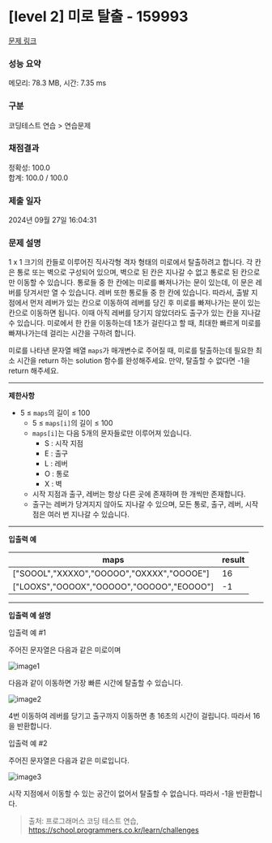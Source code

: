 # \[level 2] 미로 탈출 - 159993

[문제 링크](https://school.programmers.co.kr/learn/courses/30/lessons/159993)

### 성능 요약

메모리: 78.3 MB, 시간: 7.35 ms

### 구분

코딩테스트 연습 > 연습문제

### 채점결과

정확성: 100.0\
합계: 100.0 / 100.0

### 제출 일자

2024년 09월 27일 16:04:31

### 문제 설명

1 x 1 크기의 칸들로 이루어진 직사각형 격자 형태의 미로에서 탈출하려고 합니다. 각 칸은 통로 또는 벽으로 구성되어 있으며, 벽으로 된 칸은 지나갈 수 없고 통로로 된 칸으로만 이동할 수 있습니다. 통로들 중 한 칸에는 미로를 빠져나가는 문이 있는데, 이 문은 레버를 당겨서만 열 수 있습니다. 레버 또한 통로들 중 한 칸에 있습니다. 따라서, 출발 지점에서 먼저 레버가 있는 칸으로 이동하여 레버를 당긴 후 미로를 빠져나가는 문이 있는 칸으로 이동하면 됩니다. 이때 아직 레버를 당기지 않았더라도 출구가 있는 칸을 지나갈 수 있습니다. 미로에서 한 칸을 이동하는데 1초가 걸린다고 할 때, 최대한 빠르게 미로를 빠져나가는데 걸리는 시간을 구하려 합니다.

미로를 나타낸 문자열 배열 `maps`가 매개변수로 주어질 때, 미로를 탈출하는데 필요한 최소 시간을 return 하는 solution 함수를 완성해주세요. 만약, 탈출할 수 없다면 -1을 return 해주세요.

***

**제한사항**

* 5 ≤ `maps`의 길이 ≤ 100
  * 5 ≤ `maps[i]`의 길이 ≤ 100
  * `maps[i]`는 다음 5개의 문자들로만 이루어져 있습니다.
    * S : 시작 지점
    * E : 출구
    * L : 레버
    * O : 통로
    * X : 벽
  * 시작 지점과 출구, 레버는 항상 다른 곳에 존재하며 한 개씩만 존재합니다.
  * 출구는 레버가 당겨지지 않아도 지나갈 수 있으며, 모든 통로, 출구, 레버, 시작점은 여러 번 지나갈 수 있습니다.

***

**입출력 예**

| maps                                       | result |
| ------------------------------------------ | ------ |
| \["SOOOL","XXXXO","OOOOO","OXXXX","OOOOE"] | 16     |
| \["LOOXS","OOOOX","OOOOO","OOOOO","EOOOO"] | -1     |

***

**입출력 예 설명**

입출력 예 #1

주어진 문자열은 다음과 같은 미로이며

![image1](https://user-images.githubusercontent.com/62426665/214443486-cb2b84a4-afc6-4b25-8da2-645a853859f1.png)

다음과 같이 이동하면 가장 빠른 시간에 탈출할 수 있습니다.

![image2](https://user-images.githubusercontent.com/62426665/207090680-93289071-da4f-4126-9c31-066c1d4d3802.png)

4번 이동하여 레버를 당기고 출구까지 이동하면 총 16초의 시간이 걸립니다. 따라서 16을 반환합니다.

입출력 예 #2

주어진 문자열은 다음과 같은 미로입니다.

![image3](https://user-images.githubusercontent.com/62426665/214443892-1e7734e9-b4c8-49af-ba29-aa5597039617.png)

시작 지점에서 이동할 수 있는 공간이 없어서 탈출할 수 없습니다. 따라서 -1을 반환합니다.

> 출처: 프로그래머스 코딩 테스트 연습, https://school.programmers.co.kr/learn/challenges
